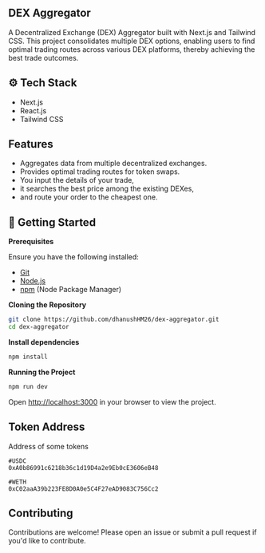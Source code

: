 ## <a name="DEX Aggregator">DEX Aggregator</a>

A Decentralized Exchange (DEX) Aggregator built with Next.js and Tailwind CSS. This project consolidates multiple DEX options, enabling users to find optimal trading routes across various DEX platforms, thereby achieving the best trade outcomes.

## ⚙️ Tech Stack

- Next.js
- React.js
- Tailwind CSS
  
## Features

- Aggregates data from multiple decentralized exchanges.
- Provides optimal trading routes for token swaps.
- You input the details of your trade,  
- it searches the best price among the existing DEXes,
- and route your order to the cheapest one.

## <a name="quick-start">🤸 Getting Started</a>

**Prerequisites**

Ensure you have the following installed:

- [Git](https://git-scm.com/)
- [Node.js](https://nodejs.org/en)
- [npm](https://www.npmjs.com/) (Node Package Manager)

**Cloning the Repository**

```bash
git clone https://github.com/dhanushHM26/dex-aggregator.git
cd dex-aggregator
```

**Install dependencies**

```bash
npm install
```

**Running the Project**

```bash
npm run dev
```

Open [http://localhost:3000](http://localhost:3000) in your browser to view the project.

## Token Address

Address of some tokens

```env
#USDC
0xA0b86991c6218b36c1d19D4a2e9Eb0cE3606eB48

#WETH
0xC02aaA39b223FE8D0A0e5C4F27eAD9083C756Cc2

```


## Contributing

Contributions are welcome! Please open an issue or submit a pull request if you'd like to contribute.

